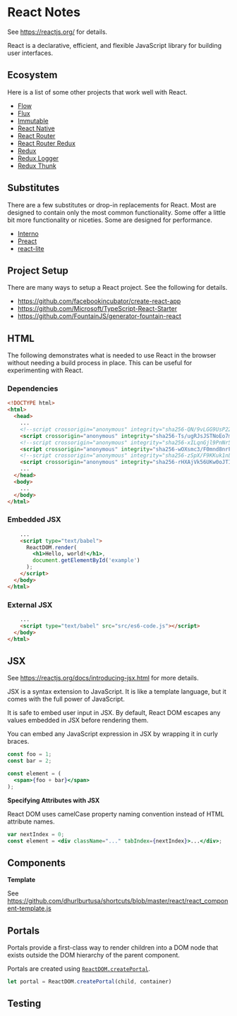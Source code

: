 # React Notes

See https://reactjs.org/ for details.

React is a declarative, efficient, and flexible JavaScript library for
building user interfaces.


## Ecosystem

Here is a list of some other projects that work well with React.

* [Flow](https://flowtype.org/)
* [Flux](https://facebook.github.io/flux/)
* [Immutable](https://facebook.github.io/immutable-js/)
* [React Native](https://facebook.github.io/react-native/)
* [React Router](https://github.com/reactjs/react-router)
* [React Router Redux](https://github.com/reactjs/react-router-redux)
* [Redux](http://redux.js.org/)
* [Redux Logger](https://github.com/evgenyrodionov/redux-logger)
* [Redux Thunk](https://github.com/gaearon/redux-thunk)


## Substitutes

There are a few substitutes or drop-in replacements for React.  Most are
designed to contain only the most common functionality.  Some offer a little
bit more functionality or niceties.  Some are designed for performance.

* [Interno](https://infernojs.org/)
* [Preact](https://preactjs.com/)
* [react-lite](https://github.com/Lucifier129/react-lite)


## Project Setup

There are many ways to setup a React project.  See the following for details.

* https://github.com/facebookincubator/create-react-app
* https://github.com/Microsoft/TypeScript-React-Starter
* https://github.com/FountainJS/generator-fountain-react


## HTML

The following demonstrates what is needed to use React in the browser without
needing a build process in place.  This can be useful for experimenting with
React.

### Dependencies

```html
<!DOCTYPE html>
<html>
  <head>
    ...
    <!--script crossorigin="anonymous" integrity="sha256-QN/9vLGG9UsP22wdhBSels8EG6uLL4keGBr6LSkzVkM=" src="https://cdnjs.cloudflare.com/ajax/libs/react/15.4.1/react.min.js"></script-->
    <script crossorigin="anonymous" integrity="sha256-Ts/ugRJsJSTNoEo7mI4RNnNloSCw+ctm4ft8V0x/SUg=" src="https://cdnjs.cloudflare.com/ajax/libs/react/15.4.1/react.js"></script>
    <!--script crossorigin="anonymous" integrity="sha256-xILqnGjl9PnNr5R9qqxrk894h/RY5H+4kpk6dNEkz6Q=" src="https://cdnjs.cloudflare.com/ajax/libs/react/15.4.1/react-dom.min.js"></script-->
    <script crossorigin="anonymous" integrity="sha256-wOXsmc3/F0mnd8nrFf9RjyeImU8O9uhah1vLdYhUPe4=" src="https://cdnjs.cloudflare.com/ajax/libs/react/15.4.1/react-dom.js"></script>
    <!--script crossorigin="anonymous" integrity="sha256-zSpX/F9KKuk1nLBq2vygsdDm6QrSbVdn5lteMkdzWdk=" src="https://cdnjs.cloudflare.com/ajax/libs/babel-core/6.1.19/browser.min.js"></script-->
    <script crossorigin="anonymous" integrity="sha256-rHXAjVk56UKw0oJTIGJx/r0VWSBkkDdVtXy7NsdAC0c=" src="https://cdnjs.cloudflare.com/ajax/libs/babel-core/6.1.19/browser.js"></script>
    ...
  </head>
  <body>
    ...
  </body>
</html>
```

### Embedded JSX

```html
    ...
    <script type="text/babel">
      ReactDOM.render(
        <h1>Hello, world!</h1>,
        document.getElementById('example')
      );
    </script>
  </body>
</html>
```

### External JSX

```html
    ...
    <script type="text/babel" src="src/es6-code.js"></script>
  </body>
</html>
```


## JSX

See https://reactjs.org/docs/introducing-jsx.html for more
details.

JSX is a syntax extension to JavaScript.  It is like a template language, but
it comes with the full power of JavaScript.

It is safe to embed user input in JSX.  By default, React DOM escapes any
values embedded in JSX before rendering them.

You can embed any JavaScript expression in JSX by wrapping it in curly braces.

```jsx
const foo = 1;
const bar = 2;

const element = (
  <span>{foo + bar}</span>
);
```

**Specifying Attributes with JSX**

React DOM uses camelCase property naming convention instead of HTML attribute
names.

```jsx
var nextIndex = 0;
const element = <div className="..." tabIndex={nextIndex}>...</div>;
```


## Components


**Template**

See https://github.com/dhurlburtusa/shortcuts/blob/master/react/react_component-template.js


## Portals

Portals provide a first-class way to render children into a DOM node that
exists outside the DOM hierarchy of the parent component.

Portals are created using [`ReactDOM.createPortal`][createPortal].

```js
let portal = ReactDOM.createPortal(child, container)
```


## Testing


[createPortal]: https://reactjs.org/docs/react-dom.html#createportal
